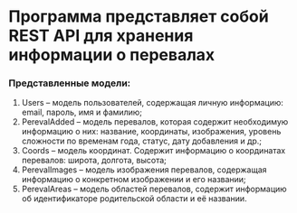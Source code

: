 # Программа представляет собой REST API для хранения информации о перевалах

### Представленные модели:
1) Users – модель пользователей, содержащая личную информацию: email, пароль, имя и фамилию;
2) PerevalAdded – модель перевалов, которая содержит необходимую информацию о них: название, координаты, изображения, уровень сложности по временам года, статус, дату добавления и др.;
3) Coords – модель координат. Содержит информацию о координатах перевалов: широта, долгота, высота;
4) PerevalImages – модель изображения перевалов, содержащая информацию о конкретном изображении и его названии;
5) PerevalAreas – модель областей перевалов, содержит информацию об идентификаторе родительской области и её названии.
